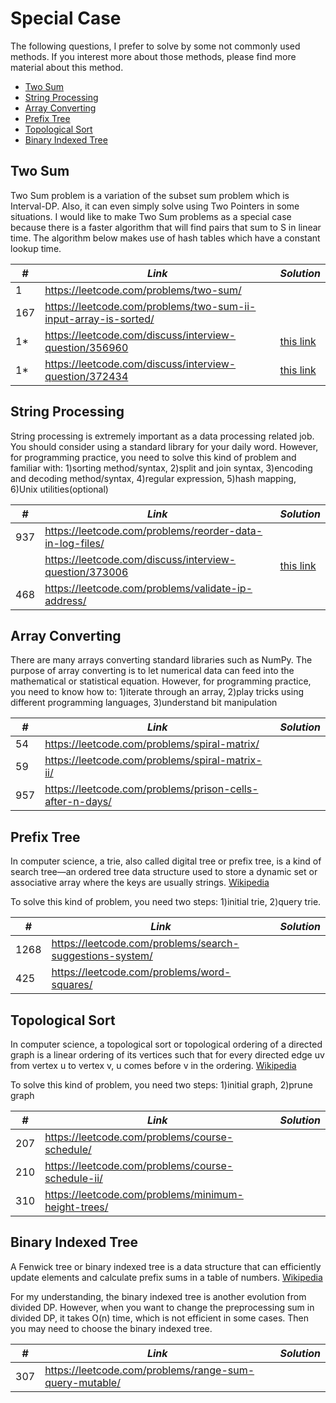 # Special Case

The following questions, I prefer to solve by some not commonly used methods. If you interest more about those methods, please find more material about this method.

* [Two Sum](##Two-Sum)
* [String Processing](##String-Processing)
* [Array Converting](##Array-Converting)
* [Prefix Tree](##Prefix-Tree)
* [Topological Sort](##Topological-Sort)
* [Binary Indexed Tree](##Binary-Indexed-Tree)

## Two Sum

Two Sum problem is a variation of the subset sum problem which is Interval-DP. Also, it can  even simply solve using Two Pointers in some situations. I would like to make Two Sum problems as a special case because there is a faster algorithm that will find pairs that sum to S in linear time. The algorithm below makes use of hash tables which have a constant lookup time.

| *#* | *Link* | *Solution* |
| ---- | --------------------------------- | --------------------------------- |
| 1 | https://leetcode.com/problems/two-sum/ | |
| 167 | https://leetcode.com/problems/two-sum-ii-input-array-is-sorted/ | |
| 1* | https://leetcode.com/discuss/interview-question/356960 | [this link](../python_practice/amazon/find_pair_with_given_sum.py) |
| 1* | https://leetcode.com/discuss/interview-question/372434 | [this link](../python_practice/amazon/two_sum_unique_pairs.py) |

## String Processing

String processing is extremely important as a data processing related job. You should consider using a standard library for your daily word. However, for programming practice, you need to solve this kind of problem and familiar with: 1)sorting method/syntax, 2)split and join syntax, 3)encoding and decoding method/syntax, 4)regular expression, 5)hash mapping, 6)Unix utilities(optional)

| *#* | *Link* | *Solution* |
| ---- | --------------------------------- | --------------------------------- |
| 937 | https://leetcode.com/problems/reorder-data-in-log-files/ | |
| | https://leetcode.com/discuss/interview-question/373006| [this link](../python_practice/amazon/favorite_genres.py) |
| 468 | https://leetcode.com/problems/validate-ip-address/ | |

## Array Converting

There are many arrays converting standard libraries such as NumPy. The purpose of array converting is to let numerical data can feed into the mathematical or statistical equation. However, for programming practice, you need to know how to: 1)iterate through an array, 2)play tricks using different programming languages, 3)understand bit manipulation

| *#* | *Link* | *Solution* |
| ---- | --------------------------------- | --------------------------------- |
| 54 | https://leetcode.com/problems/spiral-matrix/ | |
| 59 | https://leetcode.com/problems/spiral-matrix-ii/ | |
| 957 | https://leetcode.com/problems/prison-cells-after-n-days/ | |

## Prefix Tree

In computer science, a trie, also called digital tree or prefix tree, is a kind of search tree—an ordered tree data structure used to store a dynamic set or associative array where the keys are usually strings. [Wikipedia](https://en.wikipedia.org/wiki/Trie)

To solve this kind of problem, you need two steps: 1)initial trie, 2)query trie.

| *#* | *Link* | *Solution* |
| ---- | --------------------------------- | --------------------------------- |
| 1268 | https://leetcode.com/problems/search-suggestions-system/ | | 
| 425 | https://leetcode.com/problems/word-squares/ | |

## Topological Sort

In computer science, a topological sort or topological ordering of a directed graph is a linear ordering of its vertices such that for every directed edge uv from vertex u to vertex v, u comes before v in the ordering. [Wikipedia](https://en.wikipedia.org/wiki/Topological_sorting)

To solve this kind of problem, you need two steps: 1)initial graph, 2)prune graph

| *#* | *Link* | *Solution* |
| ---- | --------------------------------- | --------------------------------- |
| 207 | https://leetcode.com/problems/course-schedule/ | |
| 210 | https://leetcode.com/problems/course-schedule-ii/ | |
| 310 | https://leetcode.com/problems/minimum-height-trees/ | |

## Binary Indexed Tree

A Fenwick tree or binary indexed tree is a data structure that can efficiently update elements and calculate prefix sums in a table of numbers. [Wikipedia](https://en.wikipedia.org/wiki/Fenwick_tree)

For my understanding, the binary indexed tree is another evolution from divided DP. However, when you want to change the preprocessing sum in divided DP, it takes O(n) time, which is not efficient in some cases. Then you may need to choose the binary indexed tree. 

| *#* | *Link* | *Solution* |
| ---- | --------------------------------- | --------------------------------- |
| 307 | https://leetcode.com/problems/range-sum-query-mutable/ | |